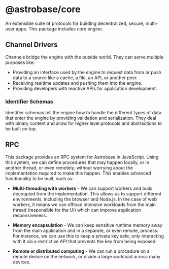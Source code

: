 # @astrobase/core

An extensible suite of protocols for building decentralized, secure, multi-user apps. This package includes core engine.

## Channel Drivers

Channels bridge the engine with the outside world. They can serve multiple purposes like:

- Providing an interface used by the engine to request data from or push data to a source like a cache, a file, an API, or another peer.
- Receiving realtime updates and pushing them into the engine.
- Providing developers with reactive APIs for application development.

### Identifier Schemas

Identifier schemas tell the engine how to handle the different types of data that enter the engine by providing validation and serialization. They deal with binary content and allow for higher level protocols and abstractions to be built on top.

## RPC

This package provides an RPC system for Astrobase in JavaScript. Using this system, we can define procedures that may happen locally, or in another thread, or even remotely, without worrying about the implementation required to make this happen. This enables advanced functionality to be built, such as:

- **Multi-threading with workers** - We can support workers and build decoupled from the implementation. This allows us to support different environments, including the browser and Node.js. In the case of web workers, it means we can offload intensive workloads from the main thread (responsible for the UI) which can improve application responsiveness.

- **Memory encapsulation** - We can keep sensitive runtime memory away from the main application and in a separate, or even remote, process. For instance, we can use this to keep a private key safe, only interacting with it via a restrictive API that prevents the key from being exposed.

- **Remote or distributed computing** - We can run a procedure on a remote device on the network, or divide a large workload across many devices.
